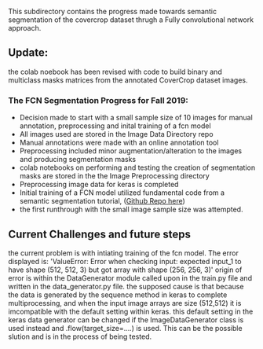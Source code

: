 This subdirectory contains the progress made towards semantic segmentation of the covercrop dataset thrugh a Fully convolutional network approach. 


## Update:
the colab noebook has been revised with code to build binary and multiclass masks matrices from the annotated CoverCrop dataset images. 


### The FCN Segmentation Progress for Fall 2019:
- Decision made to start with a small sample size of 10 images for manual annotation, preprocessing and inital training of a fcn model 
- All images used are stored in the Image Data Directory repo  
- Manual annotations were made with an online annotation tool
- Preprocessing included minor augmentation/alteration to the images and producing segmentation masks 
- colab notebooks on performing and testing the creation of segmentation masks are stored in the the Image Preprocessing directory 
- Preprocessing image data for keras is completed 
- Initial training of a FCN model utilized fundamental code from a semantic segmentation tutorial, ([Github Repo here](https://github.com/seth814/Semantic-Shapes))
- the first runthrough with the small image sample size was attempted. 




## Current Challenges and future steps 
the current problem is with intiating training of the fcn model. The error displayed is: 'ValueError: Error when checking input: expected input_1 to have shape (512, 512, 3) but got array with shape (256, 256, 3)'
origin of error is within the DataGenerator module called upon in the train.py file and written in the data_generator.py file. 
the supposed cause is that because the data is generated by the sequence method in keras to complete multiprocessing, and when the input image arrays are size (512,512) it is imcompatible with the default setting within keras. this default setting in the keras data generator can be changed if the  ImageDataGenerator class is used instead and .flow(target_size=....) is used. This can be the possible slution and is in the process of being tested. 
